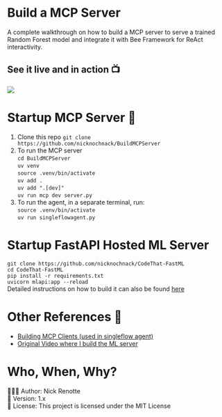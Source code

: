 # Build a MCP Server 
A complete walkthrough on how to build a MCP server to serve a trained Random Forest model and integrate it with Bee Framework for ReAct interactivity.

## See it live and in action 📺
<a href="https://www.linkedin.com/posts/nicholasrenotte_mcp-servers-make-tools-a-bunch-easier-for-activity-7305748751162163200-dIEn?utm_source=share&utm_medium=member_desktop&rcm=ACoAABbxZgUBrud9C531KZPQHCs2riXCiv9Av2A"><img src="https://i.imgur.com/Y2LN9dd.png"/></a>

# Startup MCP Server 🚀
1. Clone this repo `git clone https://github.com/nicknochnack/BuildMCPServer`
2. To run the MCP server\
`cd BuildMCPServer`\
`uv venv`\
`source .venv/bin/activate`\
`uv add .`\
`uv add ".[dev]"`\
`uv run mcp dev server.py`
3. To run the agent, in a separate terminal, run:\
`source .venv/bin/activate`\
`uv run singleflowagent.py`

# Startup FastAPI Hosted ML Server 
`git clone https://github.com/nicknochnack/CodeThat-FastML`\
`cd CodeThat-FastML`\
`pip install -r requirements.txt`\
`uvicorn mlapi:app --reload`\
Detailed instructions on how to build it can also be found <a href="https://youtu.be/C82lT9cWQiA?si=dIsL6eM1lUMAVcf0">here</a></br>


# Other References 🔗 </br>
- <a href="https://github.com/RGGH/mcp-client-x/blob/main/src/client/mcp_client.py">Building MCP Clients (used in singleflow agent)</a></br>
- <a href="https://www.youtube.com/watch?v=C82lT9cWQiA&t=1003s ">Original Video where I build the ML server</a>


# Who, When, Why?
👨🏾‍💻 Author: Nick Renotte <br />
📅 Version: 1.x<br />
📜 License: This project is licensed under the MIT License </br>